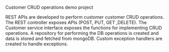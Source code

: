 
Customer CRUD operations demo project

REST APIs are developed to perform customer customer CRUD operations. The REST controller exposes APIs (POST, PUT, GET ,DELETE).
The Customer service interface exposes the functions for implementing CRUD operations. A repository for performing the DB operations
is created and data is stored and fetched from mongoDB. Custom exception handlers are created to handle exceptions. 
